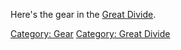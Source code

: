 Here's the gear in the [Great
Divide](:Category:_Great_Divide "wikilink").

[Category: Gear](Category:_Gear "wikilink") [Category: Great
Divide](Category:_Great_Divide "wikilink")
